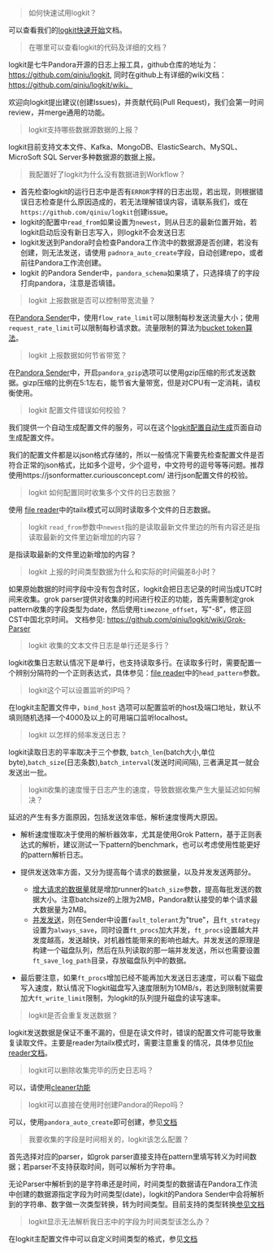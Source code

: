 > 如何快速试用logkit？

可以查看我们的[logkit快速开始](https://qiniu.github.io/pandora-docs/#/quickstart/workflow?id=%e4%bd%bf%e7%94%a8logkit%e5%90%91%e5%b7%a5%e4%bd%9c%e6%b5%81%e4%b8%ad%e6%8e%a8%e9%80%81%e6%95%b0%e6%8d%ae)文档。

> 在哪里可以查看logkit的代码及详细的文档？

logkit是七牛Pandora开源的日志上报工具，github仓库的地址为：https://github.com/qiniu/logkit, 同时在github上有详细的wiki文档： https://github.com/qiniu/logkit/wiki。

欢迎向logkit提出建议(创建Issues)，并贡献代码(Pull Request)，我们会第一时间review，并merge通用的功能。

> logkit支持哪些数据源数据的上报？

logkit目前支持文本文件、Kafka、MongoDB、ElasticSearch、MySQL、MicroSoft SQL Server多种数据源的数据上报。

> 我配置好了logkit为什么没有数据进到Workflow？

* 首先检查logkit的运行日志中是否有`ERROR`字样的日志出现，若出现，则根据错误日志检查是什么原因造成的，若无法理解错误内容，请联系我们，或在`https://github.com/qiniu/logkit`创建issue。
* logkit的配置中`read_from`如果设置为`newest`，则从日志的最新位置开始，若logkit启动后没有新日志写入，则logkit不会发送日志
* logkit发送到Pandora时会检查Pandora工作流中的数据源是否创建，若没有创建，则无法发送，请使用 `padnora_auto_create`字段，自动创建repo，或者前往Pandora工作流创建。
* logkit 的Pandora Sender中，`pandora_schema`如果填了，只选择填了的字段打向pandora，注意是否填错。

> logkit 上报数据是否可以控制带宽流量？

在[Pandora Sender](https://github.com/qiniu/logkit/wiki/Pandora-Sender)中，使用`flow_rate_limit`可以限制每秒发送流量大小；使用`request_rate_limit`可以限制每秒请求数。流量限制的算法为[bucket token算法](https://en.wikipedia.org/wiki/Token_bucket)。

> logkit 上报数据如何节省带宽？

在[Pandora Sender](https://github.com/qiniu/logkit/wiki/Pandora-Sender)中，开启`pandora_gzip`选项可以使用gzip压缩的形式发送数据。gizp压缩的比例在5:1左右，能节省大量带宽，但是对CPU有一定消耗，请权衡使用。

> logkit 配置文件错误如何校验？

我们提供一个自动生成配置文件的服务，可以在这个[logkit配置自动生成](http://l28nlm49.nq.cloudappl.com/)页面自动生成配置文件。

我们的配置文件都是以json格式存储的，所以一般情况下需要先检查配置文件是否符合正常的json格式，比如多个逗号，少个逗号，中文符号的逗号等等问题。推荐使用https://jsonformatter.curiousconcept.com/ 进行json配置文件的校验。

> logkit 如何配置同时收集多个文件的日志数据？

使用 [file reader](https://github.com/qiniu/logkit/wiki/File-Reader)中的tailx模式可以同时读取多个文件的日志数据。

> logkit `read_from`参数中`newest`指的是读取最新文件里边的所有内容还是指读取最新的文件里边新增加的内容？

是指读取最新的文件里边新增加的内容？

> logkit 上报的时间类型数据为什么和实际的时间偏差8小时？

如果原始数据的时间字段中没有包含时区，logkit会把日志记录的时间当成UTC时间来收集。grok parser提供对收集的时间进行校正的功能，首先需要制定grok pattern收集的字段类型为date，然后使用`timezone_offset`，写"-8"，修正回CST中国北京时间。
文档参见: https://github.com/qiniu/logkit/wiki/Grok-Parser

> logkit 收集的文本文件日志是单行还是多行？

logkit收集日志默认情况下是单行，也支持读取多行。在读取多行时，需要配置一个辨别分隔符的一个正则表达式，具体参见：[file reader](https://github.com/qiniu/logkit/wiki/File-Reader)中的`head_pattern`参数。

> logkit这个可以设置监听的IP吗？

在logkit主配置文件中，`bind_host` 选项可以配置监听的host及端口地址，默认不填则随机选择一个4000及以上的可用端口监听localhost。

> logkit 以怎样的频率发送日志？

logkit读取日志的平率取决于三个参数, `batch_len`(batch大小,单位byte),`batch_size`(日志条数),`batch_interval`(发送时间间隔), 三者满足其一就会发送出一批。

> logkit收集的速度慢于日志产生的速度，导致数据收集产生大量延迟如何解决？

延迟的产生有多方面原因，包括发送效率低，解析速度慢两大原因。

* 解析速度慢取决于使用的解析器效率，尤其是使用Grok Pattern，基于正则表达式的解析，建议测试一下pattern的benchmark，也可以考虑使用性能更好的pattern解析日志。

* 提供发送效率方面，又分为提高每个请求的数据量，以及并发发送两部分。
  * [增大请求的数据量](https://github.com/qiniu/logkit/wiki/Runner%E9%85%8D%E7%BD%AE)就是增加runner的`batch_size`参数，提高每批发送的数据大小。注意batchsize的上限为2MB，Pandora默认接受的单个请求最大数据量为2MB。
  * [并发发送](https://github.com/qiniu/logkit/wiki/Senders)，则在Sender中设置`fault_tolerant`为"true"，且`ft_strategy`设置为`always_save`，同时设置`ft_procs`加大并发，`ft_procs`设置越大并发度越高，发送越快，对机器性能带来的影响也越大。并发发送的原理是构建一个磁盘队列，然后在队列读取的那一端并发发送，所以也需要设置`ft_save_log_path`目录，存放磁盘队列中的数据。

* 最后要注意，如果`ft_procs`增加已经不能再加大发送日志速度，可以看下磁盘写入速度，默认情况下logkit磁盘写入速度限制为10MB/s，若达到限制就需要加大`ft_write_limit`限制，为logkit的队列提升磁盘的读写速率。

> logkit是否会重复发送数据？

logkit发送数据是保证不重不漏的，但是在读文件时，错误的配置文件可能导致重复读取文件。主要是reader为tailx模式时，需要注意重复的情况，具体参见[file reader文档](https://github.com/qiniu/logkit/wiki/File-Reader)。

> logkit可以删除收集完毕的历史日志吗？

可以，请使用[cleaner功能](https://github.com/qiniu/logkit/wiki/Cleaner)

> logkit可以直接在使用时创建Pandora的Repo吗？

可以，使用`pandora_auto_create`即可创建，参见[文档](https://github.com/qiniu/logkit/wiki/Pandora-Sender)

> 我要收集的字段是时间相关的，logkit该怎么配置？

首先选择对应的parser，如grok parser直接支持在pattern里填写转义为时间数据；若parser不支持获取时间，则可以解析为字符串。

无论Parser中解析到的是字符串还是时间，时间类型的数据请在Pandora工作流中创建的数据源指定字段为时间类型(date)，logkit的Pandora Sender中会将解析到的字符串、数字做一次类型转换，转为时间类型。目前支持的类型转换[参见文档](https://github.com/qiniu/logkit/wiki/Pandora-Sender#%E5%B8%B8%E8%A7%81%E5%8A%9F%E8%83%BD)

> logkit显示无法解析我日志中的字段为时间类型该怎么办？

在logkit主配置文件中可以自定义时间类型的格式，参见[文档](https://github.com/qiniu/logkit/wiki/logkit%E4%B8%BB%E9%85%8D%E7%BD%AE%E6%96%87%E4%BB%B6)

